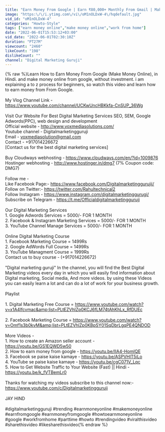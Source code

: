 ```yaml
---
title: "Earn Money From Google | Earn ₹80,000+ Monthly From Gmail | Make Money Online"
image: "https:\/\/i.ytimg.com\/vi\/oM1nOLDxW-4\/hqdefault.jpg"
vid_id: "oM1nOLDxW-4"
categories: "Howto-Style"
tags: ["earn money online","make money online","work from home"]
date: "2022-06-01T15:53:12+03:00"
vid_date: "2022-06-01T02:30:10Z"
duration: "PT27M"
viewcount: "2460"
likeCount: "198"
dislikeCount: ""
channel: "Digital Marketing Guruji"
---
```

{% raw %}Learn How to Earn Money From Google (Make Money Online), in Hindi. and make money online from google, without investment. i am explaining a to z process for beginners, so watch this video and learn how to earn money from From Google.<br /><br />My Vlog Channel Link - <a rel="nofollow" target="blank" href="https://www.youtube.com/channel/UCKwUncHBKkfa-CnSUP_36Wg">https://www.youtube.com/channel/UCKwUncHBKkfa-CnSUP_36Wg</a><br /><br />Visit Our Website For Best Digital Marketing Services SEO, SEM, Google Adwords(PPC), web design and development  <br />Official website - <a rel="nofollow" target="blank" href="http://www.voxmediasolutions.com/">http://www.voxmediasolutions.com/</a><br />Youtube channel - Digitalmarketingguruji<br />Email - voxmediasolution@gmail.com<br />Contact - +917014226672<br />[Contact us for the best digital marketing services]<br /><br />Buy Cloudways webhosting - <a rel="nofollow" target="blank" href="https://www.cloudways.com/en/?id=1009876">https://www.cloudways.com/en/?id=1009876</a><br />Hostinger webhosting - <a rel="nofollow" target="blank" href="http://www.hostinger.in/dmg7">http://www.hostinger.in/dmg7</a> (7% Coupon code: DMG7)<br /><br />Follow me -<br />Like Facebook Page:- <a rel="nofollow" target="blank" href="https://www.facebook.com/Digitalmarketinggurujii/">https://www.facebook.com/Digitalmarketinggurujii/</a><br />Follow on Twitter:- <a rel="nofollow" target="blank" href="https://twitter.com/Rahultechnical2">https://twitter.com/Rahultechnical2</a><br />Follow Instagram - <a rel="nofollow" target="blank" href="https://www.instagram.com/digitalmarketinggurugi/">https://www.instagram.com/digitalmarketinggurugi/</a><br />Subscribe on Telegram - <a rel="nofollow" target="blank" href="https://t.me/Officialdigitalmarketingguruji">https://t.me/Officialdigitalmarketingguruji</a><br /> <br />Our Digital Marketing Services<br />1. Google Adwords Services = 5000/- FOR 1 MONTH<br />2. Facebook &amp; Instagram Marketing Services = 5000/- FOR 1 MONTH<br />3. YouTube Channel Manage Services = 5000/- FOR 1 MONTH<br /><br />Online Digital Marketing Course<br />1. Facebook Marketing Course = 1499Rs <br />2. Google AdWords Full Course = 1499Rs <br />3. YouTube Managment Course = 1999Rs <br />Contact us to buy course - (+917014226672)<br /><br />&quot;Digital marketing guruji&quot; In the channel, you will find the Best Digital Marketing videos every day in which you will easily find information about Digital marketing, Social media, And more videos. by using these Videos you can easily learn a lot and can do a lot of work for your business growth.   <br /><br />Playlist <br /><br />1. Digital Marketing Free Course = <a rel="nofollow" target="blank" href="https://www.youtube.com/watch?v=x1A4lfcvmac&amp;list=PLtEZVhlZp0KCJ6fLM74tAhKhLx_RfDUEc">https://www.youtube.com/watch?v=x1A4lfcvmac&amp;list=PLtEZVhlZp0KCJ6fLM74tAhKhLx_RfDUEc</a><br /><br />2. Facebook Marketing Course = <a rel="nofollow" target="blank" href="https://www.youtube.com/watch?v=Omf1s3b0kvM&amp;list=PLtEZVhlZp0KBpSY01SqDbrLgqPE4QNDOD">https://www.youtube.com/watch?v=Omf1s3b0kvM&amp;list=PLtEZVhlZp0KBpSY01SqDbrLgqPE4QNDOD</a><br /><br />More Videos - <br />1. How to create an Amazon seller account - <a rel="nofollow" target="blank" href="https://youtu.be/GS1EQWD5w50">https://youtu.be/GS1EQWD5w50</a><br />2. How to earn money from google  - <a rel="nofollow" target="blank" href="https://youtu.be/IIA4-HomlQE">https://youtu.be/IIA4-HomlQE</a><br />3. Facebook se paise kaise kamaye - <a rel="nofollow" target="blank" href="https://youtu.be/ASPVHlT5iLo">https://youtu.be/ASPVHlT5iLo</a><br />4. YouTube se paise kaise kamaye - <a rel="nofollow" target="blank" href="https://youtu.be/cgC071V_Lqc">https://youtu.be/cgC071V_Lqc</a><br />5. How to Get Website Traffic to Your Website (Fast) || Hindi - <a rel="nofollow" target="blank" href="https://youtu.be/k_fVTBemLr0">https://youtu.be/k_fVTBemLr0</a><br /><br />Thanks for watching my videos subscribe to this channel now:- <a rel="nofollow" target="blank" href="https://www.youtube.com/c/Digitalmarketingguruji">https://www.youtube.com/c/Digitalmarketingguruji</a><br /><br />JAY HIND<br /><br />#digitalmarketingguruji #trending #earnmoneyonline #makemoneyonline #earnfromgoogle #earnmoneyfromgoogle #howtoearnmoneyonline #google #workfromhome #parttime #howto #trendingvideo #viralthisvideo #sharethisvideo #likesharethisvideo{% endraw %}
